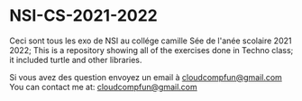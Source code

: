 # NSI-CS-2021-2022
Ceci sont tous les exo de NSI au collége camille Sée de l'anée scolaire 2021 2022; This is a repository showing all of the exercises done in Techno class; it included turtle and other libraries.

Si vous avez des question envoyez un email à cloudcompfun@gmail.com
You can contact me at: cloudcompfun@gmail.com
